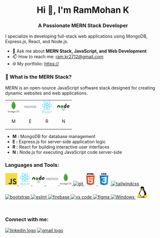 <h1 align="center">Hi 👋, I'm RamMohan K</h1>
<h3 align="center">A Passionate MERN Stack Developer</h3>


<p>I specialize in developing full-stack web applications using MongoDB, Express.js, React, and Node.js.</p>

<ul>
<!--   <li>🌱 I’m currently learning <b>Nest.js</b></li> -->
  <li>💬 Ask me about <b>MERN Stack, JavaScript, and Web Development</b></li>
  <li>📫 How to reach me: <a href="mailto:ram.kr2712@gmail.com">ram.kr2712@gmail.com</a></li>
  <li>🌐 My portfolio: <a href="https://" target="_blank" >https://</a></li>
</ul>

<h3 align="left">🚀 What is the MERN Stack?</h3>
<p>MERN is an open-source JavaScript software stack designed for creating dynamic websites and web applications.</p>

<table border="0">
  <tr>
    <td align="center">
      <a href="https://www.mongodb.com/" target="_blank" rel="noreferrer">
        <img src="https://raw.githubusercontent.com/devicons/devicon/master/icons/mongodb/mongodb-original-wordmark.svg"
          alt="mongodb" width="40" height="40" />
      </a>
      <p>M</p>
    </td>
    <td align="center">
      <a href="https://expressjs.com" target="_blank" rel="noreferrer">
        <img src="https://raw.githubusercontent.com/devicons/devicon/master/icons/express/express-original-wordmark.svg"
          alt="express" width="40" height="40" />
      </a>
      <p>E</p>
    </td>
    <td align="center">
      <a href="https://reactjs.org/" target="_blank" rel="noreferrer">
        <img src="https://raw.githubusercontent.com/devicons/devicon/master/icons/react/react-original-wordmark.svg"
          alt="react" width="40" height="40" />
      </a>
      <p>R</p>
    </td>
    <td align="center">
      <a href="https://nodejs.org" target="_blank" rel="noreferrer">
        <img src="https://raw.githubusercontent.com/devicons/devicon/master/icons/nodejs/nodejs-original-wordmark.svg"
          alt="nodejs" width="40" height="40" />
      </a>
      <p>N</p>
    </td>
  </tr>
</table>

<ul>
  <li><b>M :</b> MongoDB for database management</li>
  <li><b>E :</b> Express.js for server-side application logic</li>
  <li><b>R :</b> React for building interactive user interfaces</li>
  <li><b>N :</b> Node.js for executing JavaScript code server-side</li>
</ul>

<h3 align="left">Languages and Tools:</h3>
<p align="left">
  <a href="https://developer.mozilla.org/en-US/docs/Web/JavaScript" target="_blank" rel="noreferrer">
    <img src="https://raw.githubusercontent.com/devicons/devicon/master/icons/javascript/javascript-original.svg"
      alt="javascript" width="40" height="40" />
  </a>
  <a href="https://reactjs.org/" target="_blank" rel="noreferrer">
    <img src="https://raw.githubusercontent.com/devicons/devicon/master/icons/react/react-original-wordmark.svg"
      alt="react" width="40" height="40" />
  </a>
  <a href="https://nodejs.org" target="_blank" rel="noreferrer">
    <img src="https://raw.githubusercontent.com/devicons/devicon/master/icons/nodejs/nodejs-original-wordmark.svg"
      alt="nodejs" width="40" height="40" />
  </a>
  <a href="https://expressjs.com" target="_blank" rel="noreferrer">
    <img src="https://raw.githubusercontent.com/devicons/devicon/master/icons/express/express-original-wordmark.svg"
      alt="express" width="40" height="40" />
  </a>
  <a href="https://www.mongodb.com/" target="_blank" rel="noreferrer">
    <img src="https://raw.githubusercontent.com/devicons/devicon/master/icons/mongodb/mongodb-original-wordmark.svg"
      alt="mongodb" width="40" height="40" />
  </a>
  <a href="https://git-scm.com/" target="_blank" rel="noreferrer">
    <img src="https://www.vectorlogo.zone/logos/git-scm/git-scm-icon.svg" alt="git" width="40" height="40" />
  </a>
  <a href="https://developer.mozilla.org/en-US/docs/Web/HTML" target="_blank" rel="noreferrer">
    <img src="https://raw.githubusercontent.com/devicons/devicon/master/icons/html5/html5-original-wordmark.svg"
      alt="html5" width="40" height="40" />
  </a>
  <a href="https://www.w3schools.com/css/" target="_blank" rel="noreferrer">
    <img src="https://raw.githubusercontent.com/devicons/devicon/master/icons/css3/css3-original-wordmark.svg"
      alt="css3" width="40" height="40" />
  </a>
  <a href="https://tailwindcss.com/" target="_blank" rel="noreferrer">
    <img src="https://www.vectorlogo.zone/logos/tailwindcss/tailwindcss-icon.svg" alt="tailwindcss" width="40"
      height="40" />
  </a>
  <a href="https://getbootstrap.com/" target="_blank" rel="noreferrer">
    <img src="https://cdn.jsdelivr.net/gh/devicons/devicon/icons/bootstrap/bootstrap-original.svg" alt="bootstrap"
      width="40" height="40" />
  </a>
  <a href="https://eslint.org/" target="_blank" rel="noreferrer">
    <img src="https://cdn.jsdelivr.net/gh/devicons/devicon/icons/eslint/eslint-original.svg" alt="eslint" width="40"
      height="40" />
  </a>
  <a href="https://firebase.google.com/" target="_blank" rel="noreferrer">
    <img src="https://www.vectorlogo.zone/logos/firebase/firebase-icon.svg" alt="firebase" width="40" height="40" />
  </a>
  <a href="https://code.visualstudio.com/" target="_blank" rel="noreferrer">
    <img src="https://cdn.jsdelivr.net/gh/devicons/devicon/icons/vscode/vscode-original.svg" alt="vs code" width="40"
      height="40" />
  </a>
  <a href="https://www.figma.com/" target="_blank" rel="noreferrer">
    <img src="https://www.vectorlogo.zone/logos/figma/figma-icon.svg" alt="figma" width="40" height="40" />
  </a>
  <a href="https://www.microsoft.com/en-us/windows/" target="_blank" rel="noreferrer">
    <img src="https://cdn.jsdelivr.net/gh/devicons/devicon/icons/windows8/windows8-original.svg" alt="Windows"
      width="40" height="40" />
  </a>
  <a href="https://www.linux.org/" target="_blank" rel="noreferrer">
    <img src="https://raw.githubusercontent.com/devicons/devicon/master/icons/linux/linux-original.svg" alt="Linux"
      width="40" height="40" />
  </a>
</p>



<br clear="both">

<h3 align="left">Connect with me:</h3>
<div align="left">
  <a href="https://www.linkedin.com/in/"><img
      src="https://img.shields.io/static/v1?message=LinkedIn&logo=linkedin&label=&color=0077B5&logoColor=white&labelColor=&style=for-the-badge"
      height="40" alt="linkedin logo" /></a>
  <a href="mailto:ram.kr2712@gmail.com">
    <img
      src="https://img.shields.io/static/v1?message=Gmail&logo=gmail&label=&color=D14836&logoColor=white&labelColor=&style=for-the-badge"
      height="40" alt="gmail logo" />
  </a>
</div>



